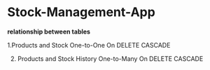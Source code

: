 # Stock-Management-App

**relationship between tables**

1.Products and Stock
        One-to-One
        On DELETE CASCADE

2. Products and Stock History
        One-to-Many
        On DELETE CASCADE

